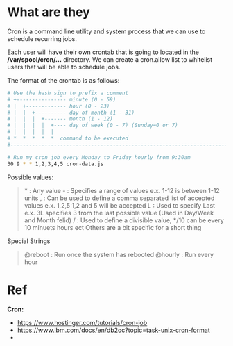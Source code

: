 # What are they
Cron is a command line utility and system process that we can use to schedule recurring jobs.

Each user will have their own crontab that is going to located in the **/var/spool/cron/...** directory. We can create a cron.allow list to whitelist users that will be able to schedule jobs.

The format of the crontab is as follows:

```sh
# Use the hash sign to prefix a comment
# +---------------- minute (0 - 59)
# |  +------------- hour (0 - 23)
# |  |  +---------- day of month (1 - 31)
# |  |  |  +------- month (1 - 12)
# |  |  |  |  +---- day of week (0 - 7) (Sunday=0 or 7)
# |  |  |  |  |
# *  *  *  *  *  command to be executed
#--------------------------------------------------------------------------

# Run my cron job every Monday to Friday hourly from 9:30am
30 9 * * 1,2,3,4,5 cron-data.js
```

Possible values:
>\* : Any value
>\- : Specifies a range of values e.x. 1-12 is between 1-12 units
>, : Can be used to define a comma separated list of accepted values e.x. 1,2,5 1,2 and 5 will be accepted
>L : Used to specify Last e.x. 3L specifies 3 from the last possible value (Used in Day/Week and Month felid)
>/ : Used to define a divisible value, */10 can be every 10 minuets hours ect
>  Others are a bit specific for a short thing

Special Strings 
>@reboot : Run once the system has rebooted
>@hourly : Run every hour

# Ref
**Cron:**
* https://www.hostinger.com/tutorials/cron-job
* https://www.ibm.com/docs/en/db2oc?topic=task-unix-cron-format
* 